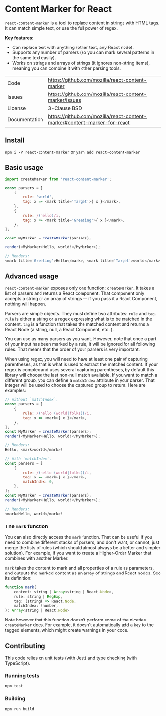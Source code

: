 # Content Marker for React

`react-content-marker` is a tool to replace content in strings with HTML tags.
It can match simple text, or use the full power of regex.

**Key features:**

- Can replace text with anything (other text, any React node).
- Supports any number of parsers (so you can mark several patterns
  in the same text easily).
- Works on strings and arrays of strings (it ignores non-string items),
  meaning you can combine it with other parsing tools.

| | |
|-|-|
Code          | https://github.com/mozilla/react-content-marker
Issues        | https://github.com/mozilla/react-content-marker/issues
License       | 3-Clause BSD
Documentation | https://github.com/mozilla/react-content-marker#content-marker-for-react


## Install

`npm i -P react-content-marker` or `yarn add react-content-marker`


## Basic usage

```js
import createMarker from 'react-content-marker';

const parsers = [
    {
        rule: 'world',
        tag: x => <mark title='Target'>{ x }</mark>,
    },
    {
        rule: /(hello)/i,
        tag: x => <mark title='Greeting'>{ x }</mark>,
    },
];

const MyMarker = createMarker(parsers);

render(<MyMarker>Hello, world!</MyMarker>);

// Renders:
<mark title='Greeting'>Hello</mark>, <mark title='Target'>world</mark>!
```


## Advanced usage

`react-content-marker` exposes only one function: `createMarker`. It takes
a list of parsers and returns a React component. That component only accepts
a string or an array of strings — if you pass it a React Component, nothing will
happen.

Parsers are simple objects. They must define two attributes: `rule` and
`tag`. `rule` is either a string or a regex expressing what is to be matched
in the content. `tag` is a function that takes the matched content and returns
a React Node (a string, null, a React Component, etc. ).

You can use as many parsers as you want. However, note that once a part of your
input has been marked by a rule, it will be ignored for all following rules.
That means that the order of your parsers is very important.

When using regex, you will need to have at least one pair of capturing
parentheses, as that is what is used to extract the matched content. If your
regex is complex and uses several capturing parentheses, by default this library
will choose the last non-null match available. If you want to match a different
group, you can define a `matchIndex` attribute in your parser. That integer
will be used to choose the captured group to return. Here are examples:

```js
// Without `matchIndex`.
const parsers = [
    {
        rule: /(hello (world|folks))/i,
        tag: x => <mark>{ x }</mark>,
    },
];
const MyMarker = createMarker(parsers);
render(<MyMarker>Hello, world!</MyMarker>);

// Renders:
Hello, <mark>world</mark>!
```

```js
// With `matchIndex`.
const parsers = [
    {
        rule: /(hello (world|folks))/i,
        tag: x => <mark>{ x }</mark>,
        matchIndex: 0,
    },
];
const MyMarker = createMarker(parsers);
render(<MyMarker>Hello, world!</MyMarker>);

// Renders:
<mark>Hello, world</mark>!
```

### The `mark` function

You can also directly access the `mark` function. That can be useful if you
need to combine different stacks of parsers, and don't want, or cannot, just
merge the lists of rules (which should almost always be a better and simpler
solution). For example, if you want to create a Higher-Order Marker that
combines with another Marker.

`mark` takes the content to mark and all properties of a rule as parameters,
and outputs the marked content as an array of strings and React nodes.
See its definition:

```js
function mark(
    content: string | Array<string | React.Node>,
    rule: string | RegExp,
    tag: (string) => React.Node,
    matchIndex: ?number,
): Array<string | React.Node>
```

Note however that this function doesn't perform some of the niceties
`createMarker` does. For example, it doesn't automatically add a `key` to the
tagged elements, which might create warnings in your code.


## Contributing

This code relies on unit tests (with Jest) and type checking (with TypeScript).

### Running tests

`npm test`

### Building

`npm run build`
